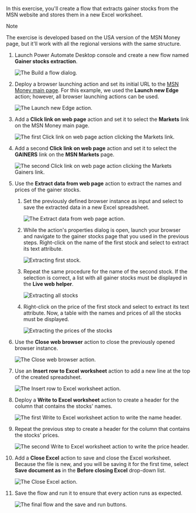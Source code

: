 In this exercise, you'll create a flow that extracts gainer stocks from the MSN website and stores them in a new Excel worksheet.

> [!NOTE]
> The exercise is developed based on the USA version of the MSN Money page, but it'll work with all the regional versions with the same structure.

1. Launch Power Automate Desktop console and create a new flow named **Gainer stocks extraction**.

    ![The Build a flow dialog.](..\media\exercise-new-flow.png)

1. Deploy a browser launching action and set its initial URL to the [MSN Money main page](https://www.msn.com/money). For this example, we used the **Launch new Edge** action; however, all browser launching actions can be used.

   ![The Launch new Edge action.](..\media\exercise-launch-new-edge.png)

1. Add a **Click link on web page** action and set it to select the **Markets** link on the MSN Money main page.

   ![The first Click link on web page action clicking the Markets link.](..\media\exercise-click-link-on-web-page-markets.png)

1. Add a second **Click link on web page** action and set it to select the **GAINERS** link on the **MSN Markets** page.

   ![The second  Click link on web page action clicking the Markets Gainers link.](..\media\exercise-click-link-on-web-page-gainers.png)

1. Use the **Extract data from web page** action to extract the names and prices of the gainer stocks.

    1. Set the previously defined browser instance as input and select to save the extracted data in a new Excel spreadsheet.

        ![The Extract data from web page action.](..\media\exercise-extract-data-from-web-page-action.png)

    1. While the action's properties dialog is open, launch your browser and navigate to the gainer stocks page that you used in the previous steps. Right-click on the name of the first stock and select to extract its text attribute.

        ![Extracting first stock.](..\media\exercise-extracting-first-stock.png)

    1. Repeat the same procedure for the name of the second stock. If the selection is correct, a list with all gainer stocks must be displayed in the **Live web helper**.

        ![Extracting all stocks](..\media\exercise-extracting-all-stocks.png)

    1. Right-click on the price of the first stock and select to extract its text attribute. Now, a table with the names and prices of all the stocks must be displayed.

        ![Extracting the prices of the stocks](..\media\exercise-extracting-pricesk.png)

1. Use the **Close web browser** action to close the previously opened browser instance.

   ![The Close web browser action.](..\media\exercise-close-web-browser.png)

1. Use an **Insert row to Excel worksheet** action to add a new line at the top of the created spreadsheet.

   ![The Insert row to Excel worksheet action.](..\media\exercise-insert-row-to-excel-worksheet-action.png)

1. Deploy a **Write to Excel worksheet** action to create a header for the column that contains the stocks' names.

   ![The first Write to Excel worksheet action to write the name header.](..\media\exercise-write-to-excel-worksheet-action-name.png)

1. Repeat the previous step to create a header for the column that contains the stocks' prices.

   ![The second Write to Excel worksheet action to write the price header.](..\media\exercise-write-to-excel-worksheet-action-price.png)

1. Add a **Close Excel** action to save and close the Excel worksheet. Because the file is new, and you will be saving it for the first time, select **Save document as** in the **Before closing Excel** drop-down list.

   ![The Close Excel action.](..\media\exercise-close-excel-action.png)

1. Save the flow and run it to ensure that every action runs as expected.

   ![The final flow and the save and run buttons.](..\media\exercise-final-flow.png)